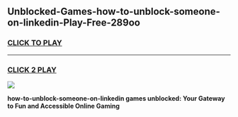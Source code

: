 
## Unblocked-Games-how-to-unblock-someone-on-linkedin-Play-Free-289oo
<h3>
<a href="https://premium76.site?title=how-to-unblock-someone-on-linkedin&ref=18A1">CLICK TO PLAY</a></h3>
<hr>

<h3>
<a href="https://premium76.site?title=how-to-unblock-someone-on-linkedin&ref=18A1">CLICK 2 PLAY</a>
  
</h3>

<a href="https://premium76.site?title=how-to-unblock-someone-on-linkedin&ref=18A1"><img src="https://clearcache.store/games.png"></a>


**how-to-unblock-someone-on-linkedin games unblocked: Your Gateway to Fun and Accessible Online Gaming**
